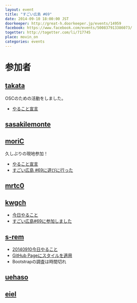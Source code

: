 ```yaml
---
layout: event
title: "すごい広島 #69"
date: 2014-09-10 18:00:00 JST
doorkeeper: http://great-h.doorkeeper.jp/events/14959
facebook: https://www.facebook.com/events/500837913386073/
togetter: http://togetter.com/li/717745
place: movin_on
categories: events
---
```


# 参加者


## [takata](https://github.com/takata)

OSCのための活動をしました。

* [やること宣言](https://github.com/great-h/great-h.github.io/issues/1217)


## [sasakilemonte](https://github.com/sasakilemonte)


## [moriC](https://github.com/moriC)

久しぶりの現地参加！

* [やること宣言](https://github.com/great-h/great-h.github.io/issues/1210)
* [すごい広島 #69に遊びに行った](http://moric-life.tumblr.com/post/97131657516/69)


## [mrtc0](http://twitter.com/mrtc0)


## [kwgch](https://github.com/kwgch)

* [今日やること](https://github.com/great-h/great-h.github.io/issues/1215)
* [すごい広島#69に参加しました](http://kwgch.github.io/blog/2014/09/10/great-h/)


## [s-rem](https://github.com/s-rem)

* [20140910今日やること](https://github.com/great-h/great-h.github.io/issues/1219)
* [GitHub Pageにスタイルを適用](https://github.com/s-rem/great-h-rep/blob/gh-pages/githubcom.md)
* Bootstrapの調査は時間切れ


## [uehaso](https://github.com/uehaso)


## [eiel](http://eiel.info/)
